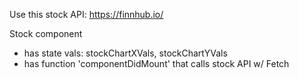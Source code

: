 Use this stock API: https://finnhub.io/

Stock component
 - has state vals: stockChartXVals, stockChartYVals
 - has function 'componentDidMount' that calls stock API w/ Fetch 